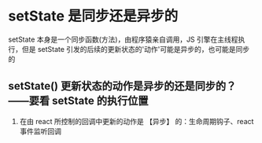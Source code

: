 # setState 是同步还是异步的
setState 本身是一个同步函数(方法)，由程序猿亲自调用，JS 引擎在主线程执行，但是 setState 引发的后续的更新状态的'动作'可能是异步的，也可能是同步的

## setState() 更新状态的动作是异步的还是同步的？——要看 setState 的执行位置
1. 在由 react 所控制的回调中更新的动作是 【异步】 的：生命周期钩子、react 事件监听回调